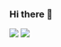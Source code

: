### Hi there 👋

<picture>
<source 
  srcset="https://github-readme-stats.vercel.app/api?username=matheusgiove&show_icons=true&theme=dark"
  media="(prefers-color-scheme: dark)"
/>
<img src="https://github-readme-stats.vercel.app/api?username=anuraghazra&show_icons=true" 
/>
</picture>
<picture>
<source 
  srcset="https://github-readme-stats.vercel.app/api/top-langs/?username=anuraghazra&layout=compact"
/>
<img src="https://github.com/anuraghazra/github-readme-stats"
/>
</picture>
